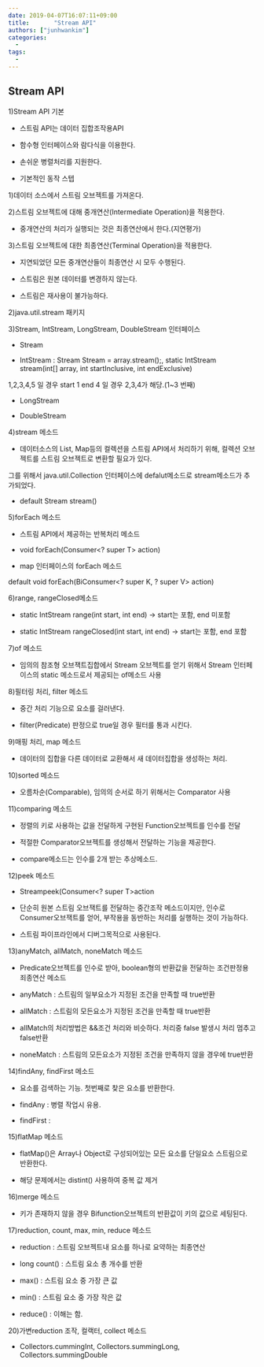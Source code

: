 ```yaml
---
date: 2019-04-07T16:07:11+09:00
title:       "Stream API"
authors: ["junhwankim"]
categories:
  -
tags:
  -
---
```


## Stream API

1)Stream API 기본

- 스트림 API는 데이터 집합조작용API

- 함수형 인터페이스와 람다식을 이용한다.

- 손쉬운 병렬처리를 지원한다.

- 기본적인 동작 스텝

1)데이터 소스에서 스트림 오브젝트를 가져온다.

2)스트림 오브젝트에 대해 중개연산(Intermediate Operation)을 적용한다.

 - 중개연산의 처리가 실행되는 것은 최종연산에서 한다.(지연평가)

3)스트림 오브젝트에 대한 최종연산(Terminal Operation)을 적용한다.

 - 지연되었던 모든 중개연산들이 최종연산 시 모두 수행된다.

- 스트림은 원본 데이터를 변경하지 않는다.

- 스트림은 재사용이 불가능하다.



2)java.util.stream 패키지



3)Stream, IntStream, LongStream, DoubleStream 인터페이스

- Stream<T>

- IntStream : Stream<Integer> Stream = array.stream();, static IntStream stream(int[] array, int startInclusive, int endExclusive)

 1,2,3,4,5 일 경우 start 1 end 4 일 경우 2,3,4가 해당.(1~3 번째)

- LongStream

- DoubleStream

4)stream 메소드

- 데이터소스의 List, Map등의 컬렉션을 스트림 API에서 처리하기 위해, 컬렉션 오브젝트를 스트림 오브젝트로 변환할 필요가 있다.

 그를 위해서 java.util.Collection 인터페이스에 defalut메소드로 stream메소드가 추가되었다.

- default Stream<E> stream()

5)forEach 메소드

- 스트림 API에서 제공하는 반복처리 메소드

- void forEach(Consumer<? super T> action)

- map 인터페이스의 forEach 메소드

 default void forEach(BiConsumer<? super K, ? super V> action)



6)range, rangeClosed메소드

- static IntStream range(int start, int end) -> start는 포함, end 미포함

- static IntStream rangeClosed(int start, int end) -> start는 포함, end 포함

7)of 메소드

- 임의의 참조형 오브잭트집합에서 Stream 오브젝트를 얻기 위해서 Stream 인터페이스의 static 메소드로서 제공되는 of메소드 사용



8)필터링 처리, filter 메소드

- 중간 처리 기능으로 요소를 걸러낸다.

- filter(Predicate) 판정으로 true일 경우 필터를 통과 시킨다.

9)매핑 처리, map 메소드

- 데이터의 집합을 다른 데이터로 교환해서 새 데이터집합을 생성하는 처리.

10)sorted 메소드

- 오름차순(Comparable), 임의의 순서로 하기 위해서는 Comparator 사용

11)comparing 메소드

- 정렬의 키로 사용하는 값을 전달하게 구현된 Function오브젝트를 인수를 전달

- 적절한 Comparator오브젝트를 생성해서 전달하는 기능을 제공한다.

- compare메소드는 인수를 2개 받는 추상메소드.

12)peek 메소드

- Stream<T>peek(Consumer<? super T>action

- 단순히 원본 스트림 오브잭트를 전달하는 중간조작 메소드이지만, 인수로 Consumer오브잭트를 얻어, 부작용을 동반하는 처리를 실행하는 것이 가능하다.

- 스트림 파이프라인에서 디버그목적으로 사용된다.

13)anyMatch, allMatch, noneMatch 메소드

- Predicate오브젝트를 인수로 받아, boolean형의 반환값을 전달하는 조건판정용 죄종연산 메소드

- anyMatch : 스트림의 일부요소가 지정된 조건을 만족할 때 true반환

- allMatch : 스트림의 모든요소가 지정된 조건을 만족할 때 true반환

- allMatch의 처리방법은 &&조건 처리와 비슷하다. 처리중 false 발생시 처리 멈추고 false반환

- noneMatch : 스트림의 모든요소가 지정된 조건을 만족하지 않을 경우에 true반환

14)findAny, findFirst 메소드

- 요소를 검색하는 기능. 첫번째로 찾은 요소를 반환한다.

- findAny : 병렬 작업시 유용.

- findFirst : 

15)flatMap 메소드

- flatMap()은 Array나 Object로 구성되어있는 모든 요소를 단일요소 스트림으로 반환한다.

- 해당 문제에서는 distint() 사용하여 중복 값 제거

16)merge 메소드

- 키가 존재하지 않을 경우 Bifunction오브젝트의 반환값이 키의 값으로 세팅된다.

17)reduction, count, max, min, reduce 메소드

- reduction : 스트림 오브젝트내 요소를 하나로 요약하는 최종연산

- long count() : 스트림 요소 총 개수를 반환

- max() : 스트림 요소 중 가장 큰 값

- min() : 스트림 요소 중 가장 작은 값

- reduce() : 이해는 함.

20)가변reduction 조작, 컬랙터, collect 메소드

- Collectors.cummingInt, Collectors.summingLong, Collectors.summingDouble
